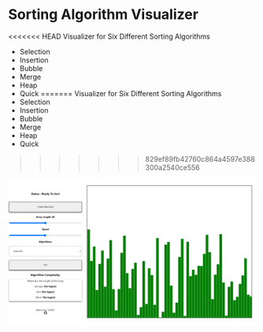 # Sorting Algorithm Visualizer

<<<<<<< HEAD
Visualizer for Six Different Sorting Algorithms

-   Selection
-   Insertion
-   Bubble
-   Merge
-   Heap
-   Quick
=======
Visualizer for Six Different Sorting Algorithms 
- Selection
- Insertion
- Bubble
- Merge
- Heap
- Quick
>>>>>>> 829ef89fb42760c864a4597e388300a2540ce556

![Project image](src/assets/readmeimg.png)
